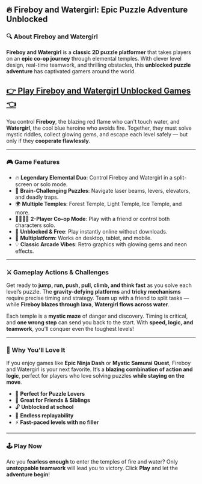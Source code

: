## 🔥 Fireboy and Watergirl: Epic Puzzle Adventure Unblocked

### 🔍 About Fireboy and Watergirl

**Fireboy and Watergirl** is a **classic 2D puzzle platformer** that takes players on an **epic co-op journey** through elemental temples. With clever level design, real-time teamwork, and thrilling obstacles, this **unblocked puzzle adventure** has captivated gamers around the world.

## <a href="https://1kb.link/3Njc2d">👉 Play Fireboy and Watergirl Unblocked Games 👈</a>

You control **Fireboy**, the blazing red flame who can't touch water, and **Watergirl**, the cool blue heroine who avoids fire. Together, they must solve mystic riddles, collect glowing gems, and escape each level safely — but only if they **cooperate flawlessly**.

---

### 🎮 Game Features

* 🔥 **Legendary Elemental Duo**: Control Fireboy and Watergirl in a split-screen or solo mode.
* 🧠 **Brain-Challenging Puzzles**: Navigate laser beams, levers, elevators, and deadly traps.
* 🌍 **Multiple Temples**: Forest Temple, Light Temple, Ice Temple, and more.
* 👨‍👩‍👧‍👦 **2-Player Co-op Mode**: Play with a friend or control both characters solo.
* 🚀 **Unblocked & Free**: Play instantly online without downloads.
* 📱 **Multiplatform**: Works on desktop, tablet, and mobile.
* 💡 **Classic Arcade Vibes**: Retro graphics with glowing gems and neon effects.

---

### ⚔️ Gameplay Actions & Challenges

Get ready to **jump, run, push, pull, climb, and think fast** as you solve each level’s puzzle. The **gravity-defying platforms** and **tricky mechanisms** require precise timing and strategy. Team up with a friend to split tasks — while **Fireboy blazes through lava**, **Watergirl flows across water**.

Each temple is a **mystic maze** of danger and discovery. Timing is critical, and **one wrong step** can send you back to the start. With **speed, logic, and teamwork**, you'll conquer even the toughest levels!

---

### 🚀 Why You’ll Love It

If you enjoy games like **Epic Ninja Dash** or **Mystic Samurai Quest**, Fireboy and Watergirl is your next favorite. It’s a **blazing combination of action and logic**, perfect for players who love solving puzzles **while staying on the move**.

* 🧩 **Perfect for Puzzle Lovers**
* 🤝 **Great for Friends & Siblings**
* 🔓 **Unblocked at school**
* 🎯 **Endless replayability**
* ⚡ **Fast-paced levels with no filler**

---

### 🕹️ Play Now

Are you **fearless enough** to enter the temples of fire and water? Only **unstoppable teamwork** will lead you to victory. Click **Play** and let the **adventure begin**!

